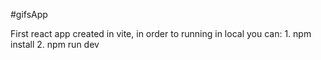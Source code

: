 #gifsApp

First react app created in vite, in order to running in local you can:
    1. npm install
    2. npm run dev